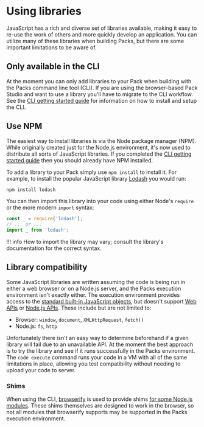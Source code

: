 # Using libraries

JavaScript has a rich and diverse set of libraries available, making it easy to re-use the work of others and more quickly develop an application. You can utilize many of these libraries when building Packs, but there are some important limitations to be aware of.

## Only available in the CLI

At the moment you can only add libraries to your Pack when building with the Packs command line tool (CLI). If you are using the browser-based Pack Studio and want to use a library you'll have to migrate to the CLI workflow. See the [CLI getting started guide][get_started_cli] for information on how to install and setup the CLI.

## Use NPM

The easiest way to install libraries is via the Node package manager (NPM). While originally created just for the Node.js environment, it's now used to distribute all sorts of JavaScript libraries. If you completed the [CLI getting started guide][get_started_cli] then you should already have NPM installed.

To add a library to your Pack simply use `npm install` to install it. For example, to install the popular JavaScript library [Lodash][lodash] you would run:

```sh
npm install lodash
```

You can then import this library into your code using either Node's `require` or the more modern `import` syntax:

```ts
const _ = require('lodash');
// ... or ...
import _ from 'lodash';
```

!!! info
    How to import the library may vary; consult the library's documentation for the correct syntax.

[get_started_cli]: ../../get-started/cli.md
[lodash]: https://lodash.com/

## Library compatibility

Some JavaScript libraries are written assuming the code is being run in either a web browser or on a Node.js server, and the Packs execution environment isn't exactly either. The execution environment provides access to the [standard built-in JavaScript objects][mdn_standard], but doesn't support [Web APIs][mdn_web] or [Node.js APIs][node_apis]. These include but are not limited to:

- Browser: `window`, `document`, `XMLHttpRequest`, `fetch()`
- Node.js: `fs`, `http`

Unfortunately there isn't an easy way to determine beforehand if a given library will fail due to an unavailable API. At the moment the best approach is to try the library and see if it runs successfully in the Packs environment. The `code execute` command runs your code in a VM with all of the same limitations in place, allowing you test compatibility without needing to upload your code to server.

### Shims

When using the CLI, [browserify][browserify] is used to provide shims [for some Node.js modules][browserify_modules]. These shims themselves are designed to work in the browser, so not all modules that browserify supports may be supported in the Packs execution environment.


[mdn_standard]: https://developer.mozilla.org/en-US/docs/Web/JavaScript/Reference/Global_Objects
[mdn_web]: https://developer.mozilla.org/en-US/docs/Web/API
[node_apis]: https://nodejs.org/api/documentation.html
[browserify]: https://browserify.org/
[browserify_modules]: https://github.com/browserify/browserify#compatibility
